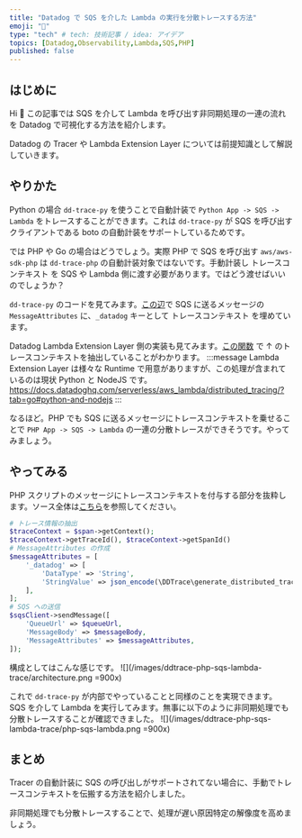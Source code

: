 ```yaml
---
title: "Datadog で SQS を介した Lambda の実行を分散トレースする方法"
emoji: "🔭"
type: "tech" # tech: 技術記事 / idea: アイデア
topics: [Datadog,Observability,Lambda,SQS,PHP]
published: false
---
```


## はじめに
Hi 👋 この記事では SQS を介して Lambda を呼び出す非同期処理の一連の流れを Datadog で可視化する方法を紹介します。

Datadog の Tracer や Lambda Extension Layer については前提知識として解説していきます。

## やりかた
Python の場合 `dd-trace-py` を使うことで自動計装で `Python App -> SQS -> Lambda` をトレースすることができます。これは `dd-trace-py` が SQS を呼び出すクライアントである boto の自動計装をサポートしているためです。

では PHP や Go の場合はどうでしょう。実際 PHP で SQS を呼び出す `aws/aws-sdk-php` は `dd-trace-php` の自動計装対象ではないです。手動計装し トレースコンテキスト を SQS や Lambda 側に渡す必要があります。ではどう渡せばいいのでしょうか？

`dd-trace-py` のコードを見てみます。[この辺](https://github.com/DataDog/dd-trace-py/blob/main/ddtrace/contrib/internal/botocore/services/sqs.py#L55)で SQS に送るメッセージの `MessageAttributes` に、`_datadog` キーとして トレースコンテキスト を埋めています。

Datadog Lambda Extension Layer 側の実装も見てみます。[この関数](https://github.com/DataDog/datadog-lambda-python/blob/main/datadog_lambda/tracing.py#L155) で ↑ のトレースコンテキストを抽出していることがわかります。
:::message
Lambda Extension Layer は様々な Runtime で用意がありますが、この処理が含まれているのは現状 Python と NodeJS です。
https://docs.datadoghq.com/serverless/aws_lambda/distributed_tracing/?tab=go#python-and-nodejs
:::

なるほど。PHP でも SQS に送るメッセージにトレースコンテキストを乗せることで `PHP App -> SQS -> Lambda` の一連の分散トレースができそうです。やってみましょう。

## やってみる
PHP スクリプトのメッセージにトレースコンテキストを付与する部分を抜粋します。ソース全体は[こちら](https://github.com/keisukesakasai/work-2024/blob/main/datadog-php-apm/src/sqs_api_dd.php)を参照してください。
```php
# トレース情報の抽出
$traceContext = $span->getContext();
$traceContext->getTraceId(), $traceContext->getSpanId()
# MessageAttributes の作成
$messageAttributes = [
    '_datadog' => [
        'DataType' => 'String',
        'StringValue' => json_encode(\DDTrace\generate_distributed_tracing_headers()),
    ],
];
# SQS への送信
$sqsClient->sendMessage([
    'QueueUrl' => $queueUrl,
    'MessageBody' => $messageBody,
    'MessageAttributes' => $messageAttributes,
]);
```

構成としてはこんな感じです。
![](/images/ddtrace-php-sqs-lambda-trace/architecture.png =900x)

これで `dd-trace-py` が内部でやっていることと同様のことを実現できます。SQS を介して Lambda を実行してみます。無事に以下のように非同期処理でも分散トレースすることが確認できました。
![](/images/ddtrace-php-sqs-lambda-trace/php-sqs-lambda.png =900x)

## まとめ
Tracer の自動計装に SQS の呼び出しがサポートされてない場合に、手動でトレースコンテキストを伝搬する方法を紹介しました。

非同期処理でも分散トレースすることで、処理が遅い原因特定の解像度を高めましょう。